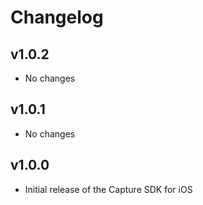 # Changelog

## v1.0.2

- No changes

## v1.0.1

- No changes

## v1.0.0

- Initial release of the Capture SDK for iOS
